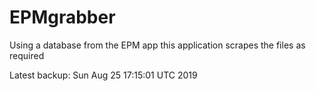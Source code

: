 # EPMgrabber
Using a database from the EPM app this application scrapes the files as required


Latest backup: Sun Aug 25 17:15:01 UTC 2019
